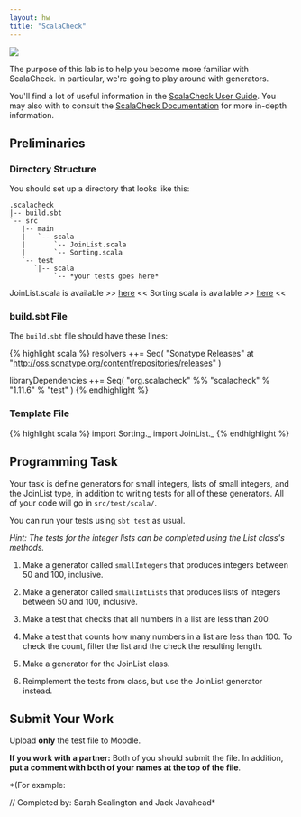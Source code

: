 ```yaml
---
layout: hw
title: "ScalaCheck"
---
```


<a href="http://xkcd.com/246/">
<img src="http://imgs.xkcd.com/comics/turing_test.png">
</a>

The purpose of this lab is to help you become more familiar with ScalaCheck.
In particular, we're going to play around with generators.

You'll find a lot of useful information in the [ScalaCheck User
Guide](https://github.com/rickynils/scalacheck/wiki/User-Guide). You may also
with to consult the [ScalaCheck
Documentation](http://www.scalacheck.org/documentation.html) for more in-depth
information.

## Preliminaries

### Directory Structure

You should set up a directory that looks like this:

    .scalacheck
    |-- build.sbt
    `-- src
       |-- main
       |   `-- scala
       |       `-- JoinList.scala
       |       `-- Sorting.scala
       `-- test
          `|-- scala
               `-- *your tests goes here*

JoinList.scala is available >> [here]("./JoinList.scala") <<
Sorting.scala is available >> [here]("./Sorting.scala") <<

### build.sbt File

The `build.sbt` file should have these lines:

{% highlight scala %}
resolvers ++= Seq(
  "Sonatype Releases" at "http://oss.sonatype.org/content/repositories/releases"
)

libraryDependencies ++= Seq(
  "org.scalacheck" %% "scalacheck" % "1.11.6" % "test"
)
{% endhighlight %}

### Template File

{% highlight scala %}
import Sorting._
import JoinList._
{% endhighlight %}

## Programming Task

Your task is define generators for small integers, lists of small integers, and
the JoinList type, in addition to writing tests for all of these generators. All
of your code will go in `src/test/scala/`.

You can run your tests using `sbt test` as usual.

*Hint: The tests for the integer lists can be completed using the List class's
methods.*

1. Make a generator called `smallIntegers` that produces integers between 50 and
   100, inclusive.

2. Make a generator called `smallIntLists` that produces lists of integers
   between 50 and 100, inclusive.

3. Make a test that checks that all numbers in a list are less than 200.

4. Make a test that counts how many numbers in a list are less than 100. To
   check the count, filter the list and the check the resulting length.

5. Make a generator for the JoinList class.

6. Reimplement the tests from class, but use the JoinList generator instead.

## Submit Your Work

Upload **only** the test file to Moodle.

**If you work with a partner:** Both of you should submit the file. In addition,
**put a comment with both of your names at the top of the file**.

*(For example:

// Completed by: Sarah Scalington and Jack Javahead*
